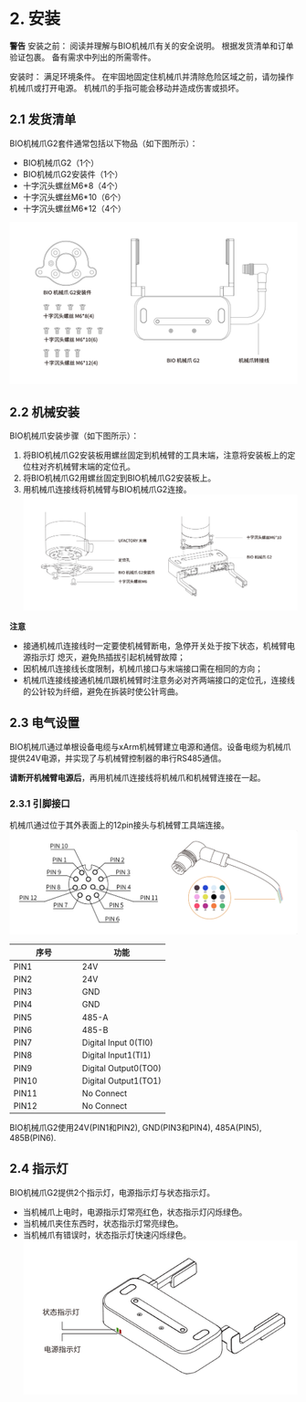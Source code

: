 

# 2. 安装

**警告**
安装之前：
阅读并理解与BIO机械爪有关的安全说明。
根据发货清单和订单验证包裹。
备有需求中列出的所需零件。  

安装时：
满足环境条件。
在牢固地固定住机械爪并清除危险区域之前，请勿操作机械爪或打开电源。
机械爪的手指可能会移动并造成伤害或损坏。


## 2.1 发货清单
BIO机械爪G2套件通常包括以下物品（如下图所示）：
* BIO机械爪G2（1个）
* BIO机械爪G2安装件（1个）
* 十字沉头螺丝M6*8（4个）
* 十字沉头螺丝M6*10（6个）
* 十字沉头螺丝M6*12（4个）

![](assets/installation.jpg)

## 2.2 机械安装
BIO机械爪安装步骤（如下图所示）：
1. 将BIO机械爪G2安装板用螺丝固定到机械臂的工具末端，注意将安装板上的定位柱对齐机械臂末端的定位孔。
2. 将BIO机械爪G2用螺丝固定到BIO机械爪G2安装板上。
3. 用机械爪连接线将机械臂与BIO机械爪G2连接。
![](assets/installation_2.jpg)


**注意**
* 接通机械爪连接线时一定要使机械臂断电，急停开关处于按下状态，机械臂电源指示灯 熄灭，避免热插拔引起机械臂故障； 
* 因机械爪连接线长度限制，机械爪接口与末端接口需在相同的方向；
* 机械爪连接线接通机械爪跟机械臂时注意务必对齐两端接口的定位孔，连接线的公针较为纤细，避免在拆装时使公针弯曲。

## 2.3 电气设置
BIO机械爪通过单根设备电缆与xArm机械臂建立电源和通信。设备电缆为机械爪提供24V电源，并实现了与机械臂控制器的串行RS485通信。

**请断开机械臂电源后**，再用机械爪连接线将机械爪和机械臂连接在一起。

### 2.3.1 引脚接口
机械爪通过位于其外表面上的12pin接头与机械臂工具端连接。
![](assets/io_connector3.png)  

| 序号    | 功能                   |
| ----- | -------------------- |
| PIN1 &ensp;&ensp;&ensp;&ensp;&ensp;&ensp;&ensp;&ensp;&ensp;&ensp;  | 24V                  |
| PIN2  | 24V                  |
| PIN3  | GND                  |
| PIN4  | GND                  |
| PIN5  | 485-A                |
| PIN6  | 485-B                |
| PIN7  | Digital Input 0(TI0) |
| PIN8  | Digital Input1(TI1)  |
| PIN9  | Digital Output0(TO0) |
| PIN10 | Digital Output1(TO1) |
| PIN11 | No Connect           |
| PIN12 | No Connect           |

BIO机械爪G2使用24V(PIN1和PIN2), GND(PIN3和PIN4), 485A(PIN5), 485B(PIN6).

## 2.4 指示灯
BIO机械爪G2提供2个指示灯，电源指示灯与状态指示灯。
* 当机械爪上电时，电源指示灯常亮红色，状态指示灯闪烁绿色。
* 当机械爪夹住东西时，状态指示灯常亮绿色。
* 当机械爪有错误时，状态指示灯快速闪烁绿色。
![](assets/indictor.svg)
